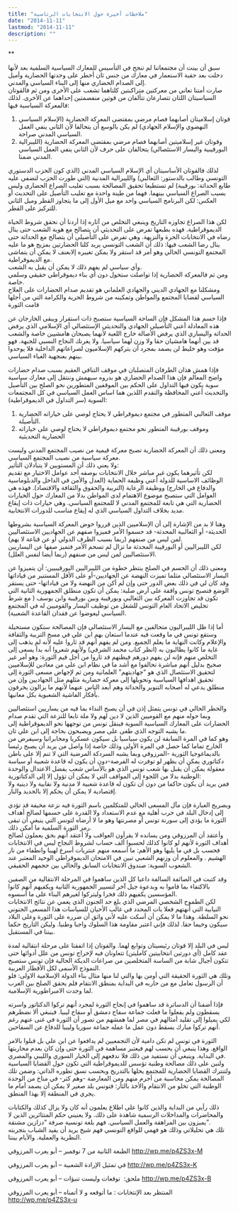 ```yaml
---
title: "ملاحظات أخيرة حول الانتخابات الرئاسية"
date: "2014-11-11"
lastmod: "2014-11-11"
description: ""
---
```

**

سبق أن بينت أن مجتمعاتنا لم تنجح في التأسيس للمعارك السياسية السلمية بعد لأنها دخلت بعد حقبة الاستعمار في معارك من جنس ثان أخطر على وحدتها الحضارية وأميل إلى الصدام الحضاري منها إلى البناء السياسي والمدني.  
صارت أمتنا تعاني من معركتين متراكبتين كلتاهما تشغب على الأخرى ومن ثم فالقوتان السياسيتان اللتان تتصارعان تتألفان من قوتين منفصمتين إحداهما عن الأخرى. لذلك فالمعركة السياسية فيها:

1. قوتان إسلاميتان أصابهما فصام مرضي بمقتضى المعركة الحضارية (الإسلام السياسي النهضوي والإسلام الجهادي) لم يكن بالوسع أن يتحالفا لأن الثاني ينفي العمل السياسي المدني صراحة.
2. وقوتان غير إسلاميتين أصابهما فصام مرضي بمقتضى المعركة الحضارية (الليبرالية البورقيبية واليسار الاستئصالي) يتحالفان على حرف لأن الثاني ينفي العمل السياسي المدني ضمنا.

لذلك فالقوتان الأساسيتان أي الإسلام السياسي المدني (الذي كون الحزب الدستوري التونسي وطالب بالدستور: الثعالبي) والليبرالية المدنية (التي طورت الحزب لتضفي عليه طابع الحداثة: بورقيبة) لم تستطيعا تحقيق المصالحة بسبب تغليب الصراع الحضاري وليس بسبب الصراع السياسي بينهما. فهما من طينة واحدة مع تغليب التأصيل على التحديث أو العكس: لكن البرنامج السياسي واحد مع ميل الأول إلى ما يتجاوز القطر وميل الثاني للتركيز على القطر.

لكن هذا الصراع تجاوزه التاريخ وينبغي التخلص من آثاره إذا أردنا أن نحقق شروط الحياة الديموقراطية. فهذه بطبعها تفرض على التحديثي أن يتصالح مع هوية الشعب حتى ينال رضاه في الانتخابات الحرة والنزيهة. وهي تفرض على التأصيلي أن يتصالح مع الحداثة حتى ينال رضا الشعب فيها: ذلك أن الشعب التونسي يريد كلتا الحضارتين بمزيج هو ما عليه المجتمع التونسي الحالي وهو أمر قد استقر ولا يمكن تغييره إلابعنف لا يمكن أن يتماشى مع الديموقراطية.  
وأي سياسي لم يفهم ذلك لا يمكن أن يقبل به الشعب.  
ومن ثم فالمعركة الحضارية إذا تواصلت ستحول دون أي بناء ديموقراطي حقيقي وسلمي خاصة.  
ومشكلنا مع الجهادي الديني والجهادي العلماني هو تقديم صدام الحضارات على العلاج السياسي لقضايا المجتمع والمواطن وتمكينه من شروط الحرية والكرامة التي من أجلها قامت الثورة

فإذا حسم هذا المشكل فإن الساحة السياسية ستصبح ذات استقرار ويبقى الخارجان عن هذه المعادلة أعني التأصيلي الجهادي والتحديثي الإستئصالي أي الإسلامي الذي يرفض الحداثة واليساري الذي يرفض الأصالة خارج اللعبة لأنهما يصبحان هامشيين خاصة والشعب قد بين أنهما هامشيان حقا ولا وزن لهما سياسيا. ولا يغرنك النجاح النسبي للجبهة. فهو مؤقت وهو خليط لن يصمد بمجرد أن يتركهم الإسلاميون لصراعاتهم الداخلية فلا يوحدوا بينهم بعنجهية الغباء السياسي.

فإذا همش هذان الطرفان المتصلبان في موقف التنافي العقيم بسبب صدام حضارات واضح المعالم فإن هذا الصدام الحضاري هو بدروه سيهمش وننتقل إلى معارك سياسية سوية يكون فيها التداول على الحكم بين الموقفين المتطورين نحو الصلح بين التأصيل والتحديث أعني المحافظة والتقدم اللذين هما اساس العمل السياسي في كل المجتمعات السوية (سر التداول في الديموقراطية):

1. موقف الثعالبي المتطور في مجتمع ديموقراطي لا يحتاج لوصي على خياراته الحضارية التأصيلة.
2. وموقف بورقيبة المتطور نحو مجتمع ديموقراطي لا يحتاج لوصي على خياراته الحضارية التحديثية

ومعنى ذلك أن المعركة الحضارية تصبح معركة قيمية من نصيب المجتمع المدني وليست معركة سياسية من نصيب المجتمع السياسي.  
ولا يعني ذلك أن المستويين لا يتبادلان التأثير:  
لكن تأثيرهما يكون غير مباشر خلال الانتخابات بوصفه أحد عوامل الاختيار مع تقديم الوظائف الاساسية للدولة أعني وظيفة الحماية (العدل والأمن في الداخل والدبلوماسية والدفاع في الخارج) ووظيفة الرعاية (التربية والحقوق والثقافة والاقتصاد). فهذه هي العوامل التي ستصبح موضوع الاهتمام لدى المواطن بدلا من المعارك حول الخيارات الحضارية التي هي تابعة للمجتمع المدني لا للمجتمع السياسي. وهي خيارات ذات إيقاع مديد بخلاف التداول السياسي الذي له إيقاع مناسب للدورات الانتخابية.

وهنا لا بد من الإشارة إلى أن الإسلاميين الذين قرروا خوض المعركة السياسية بشروطها الحديثة- أو الثعالبية المحدثة- قد حسموا الأمر فميزوا صفهم عن الجهاديين الاستئصاليين لمن ليس من صنفهم (ربما بسبب الظرف الدولي أو عن قناعة لا يهم).  
لكن الليبراليين أو البورقيبة المحدثة ما تزال لم تسحم الأمر فتميز صفها عن اليساريين الاستئصاليين لمن ليس من صنفهم (ربما أيضا لنفس العلل).

ومعنى ذلك أن الحسم في الصلح ينتظر خطوة من الليبراليين البورقيبيين: أن يتميزوا عن اليسار الاستئصالي مثلما تميزت النهضة عن الجهاديين-أو على الأقل المستنير من قياداتها وقد كان لي في ذلك بعض الدور حتى وإن لم أكن من النهضة ولا من قياداتها- حتى يستقر الوضع فتصبح تونس واقفة على أرض صلبة: يمكن أن تكون منطلق الجمهورية الثانية التي تكون قد تجاوزت المعركة بين الثعالبي وبورقيبة وبين بورقيبة وابن يوسف ( مع شرط تخليص الاتحاد العام التونس للشغل من توظيف اليسار والقوميين له في المجتمع السياسي ليعوضوا عن فقدان القاعدة الشعبية).

أما إذا ظل الليبراليون متحالفين مع اليسار الاستئصالي فإن المصالحة ستكون مستحيلة وستقع تونس في ما وقعت فيه عندما استعان بهم ابن علي في مسخ التربية والثقافة والإعلام وكانت النهاية ما يعلم الجميع. ومن لم يفهم أنهم قد ثاروا عليه لأنه لم يذهب إلى غاية ما كانوا يطالبون به (انظر كتاب محمد الشرفي) ولأنهم شعروا أنه بدأ يسعى إلى التخلص منهم فإنه لن يفهم دورهم فيظنهم قد ثاروا من أجل قيم الثورة: وهو أمر غير صحيح بدليل أنهم مباشرة تحالفوا مع أشد ما في نظام ابن علي من معادين للإسلاميين لتحقيق الاستئصال الذي هو “جهاديتهم” العلمانية ومن ثم لإجهاض مسعى الثورة إلى تحقيق اهدافها السياسية وتحويلها إلى معركة حضارية مثلهم مثل الجهاديين وإن من منطلق يدعي له أصحابه التنوير والحداثة وهم أبعد الناس عنهما لأنهم ما يزالون يخرفون بأفكار الفاشية الشعبوية بكل معانيها.

والخطر الحالي في تونس يتمثل إذن في أن يصبح النداء بما فيه من يساريين استئصاليين وبما حوله منهم مع القوميين الذين لا دين لهم ولا ملة تابعا للنزعة التي تقدم صدام الحضارات على المعارك السياسية السوية فينقل تونس من توجهها نحو الديموقراطية إلى ما يشبه التوجه الذي طغى على مصر ويصبحون بحاجة إلى ابن علي ثان.  
وهو كما في المرة السابقة لن يكون سياسيا بل سيكون عسكريا ومخابراتيا وسيفرض من الخارج تماما كما حصل في المرة الأولى وذلك خاصة إذا واصل من يريد أن يصبح رئيسا بالديماغوجيا الثورية -المرزوقي وبما يشبه السردكة المرضية التي لا تنم إلا على باطن دكتاتوري يمكن أن يظهر لو توفرت له الفرصة-دون أن يكون له قاعدة شعبية أو سياسة معقولة يمكن أن يقبل بها شعب تونس الذي هو بالأساس شعب يفضل الاعتدال والوحدة الوطنية بدلا من اللجوء إلى المواقف التي لا يمكن أن تؤول إلا إلى الدكتاتورية:  
فمن يريد أن يكون حاكما من دون أن تكون له قاعدة شعبية لا مدنية ولا نقابية ولا دينية ولا إقتصادية لا يمكن أن يحكم إلا بالحديد والنار.

وبصريح العبارة فإن مآل المسعى الحالي للمتكلمين باسم الثورة فيه نزعة مخيفة قد تؤدي إلى إدخال البلد في حرب أهلية مع عدم الاستعداد ولا القدرة على حسمها لصالح أهداف الثورة ما يؤدي إلى سورنة تونس أو مصرنتها وهو ما لا أرضاه لتونس التي ينبغي أن تبقى رمز الثورة السلمية ما أمكن ذلك.  
وأعتقد أن المرزوقي ومن يسانده لا يقرأون العواقب ولا أعتقد أنهم بحق يعملون لصالح أهداف الثورة لأنهم لو كانوا كذلك لحسبوا ألف حساب لشروط النجاح ليس في الانتخابات فحسب بل في ما يليها وهو الأهم: ما أسمعه منهم عنتريات أسرع لهيبا وانطفاء من نار الهشيم . والمعلوم أن وزنهم الشعبي تبين في الامتحان الديموقراطي الوحيد المعتبر عند الشعوب السوية: صندوق الانتخابات السابق والحالي بين حجمهم الحقيقي.

وقد كتبت في الصائفة السالفة داعيا كل الذين ساهموا في المرحلة الانتقالية من الصفين بالاكتفاء بما قاموا به وبدعوة جيل آخر لتسيير الجمهورية الثانية ويكفيهم أنهم كانوا المؤسسين يكفيهم ذلك فخرا وليتركوا لغيرهم البناء على ما أسسوه.  
لكن الطموح الشخصي المرضي الذي بلغ حد الجنون الذي يعمي عن نتائج الانتخابات النيابية التي أنهتهم فعلا بات المحدد في غالب الأحيان للسياسات هذا المسعى الجنوني نحو السلطة. وهذا ما لا يمكن أن أسكت عليه لأني واثق أن ضرره على الثورة وعلى البلاد سيكون وخيما حقا. لذلك فإني اعتبر مقاومة هذا السلوك واجبا وطنيا. وليكن التاريخ حكما بيننا في المستقبل.

ليس في البلد إلا قوتان رئيسيتان وتوابع لهما. والقوتان إذا اتفقتا على مرحلة انتقالية لمدة عقد كامل (أي دورتين انتخابيتين كامليتن) تتعاونان فيه لإخراج تونس من علل أدوائها حتى تتكون أجيال شابة من الساسة المتخلصين من صراعات الديكة الحالية فإن تونس ستصبح النموذج الأسمى لكل الأقطار العربية.  
وتلك هي الثورة الحقيقة التي أومن بها والتي لنا منها مثال بناء الدولة الإسلامية الاولى: فلو أن الرسول تعامل مع من حاربه في البداية بمنطق الانتقام فلم يحقق الصلح بين العرب لما وجدت الامبراطورية الإسلامية.

فإذا أضفنا أن الدساترة قد ساهموا في إنجاح الثورة لمجرد أنهم تركوا الدكتاتور واسرته يسقطون ولم يفعلوا ما فعلت جماعة سفاح دمشق أو سفاح ليبيا. فينبغي ألا نضطرهم لكي يميلوا إلى تقليد أمثالهم في مصر لما همشهم من تصور أن الثورة في غنى عنهم رغم أنهم تركوا مبارك يسقط دون عمل ما عمله جماعة سوريا وليبيا للدفاع عن السفاحين.

الثورة في تونس لم تكن دامية لأن التجمعيين لم يدافعوا عن ابن علي بل قبلوا بالامر الواقع. وهذا ينبغي أن يحسب لهم فيعتبر مساهمة في الثورة حتى وإن كان بعدم محاربتها في البداية. وينبغي أن نستفيد من ذلك فلا ندفعهم إلى الخيار السوري والليبي والمصري.  
ولنبن على ذلك مصالحة وطنية تؤسس للديموقراطية التي تكون حول القضايا السياسية ولتنترك القضايا الحضارية للمجتمع يحلها بالتدريج وبحسب نسق تطوره الذاتي: وضمن تلك المصالحة يمكن محاسبة من أجرم منهم ومن المعارضة -وهم كثر- في مناخ من الوحدة الوطنية التي تخلو من الانتقام والأخذ بالثأر: فتونس بلد صغير لا يمكن أن يصمد أمام ما يجري في المنطقة إلا بهذا المنطق.

ذلك رأيي من البداية والذين كانوا على اطلاع يعلمون أنه كان ولا يزال كذلك والكتابات والمحاضرات والمداخلات الرسمية شاهدة على ذلك. ولا يعنيني حكم المتثائرين الذين لا يميزون بين المراهقة والعمل السياسي. فهم بلغة تونسية صرفة “دزازين مشنقة”.  
تلك هي تحليلاتي وذلك هو فهمي للواقع التونسي فهم شيخ يريد أن يفيد الشباب بتجربته النظرية والعملية. والأيام بيننا.

الطبعة الثانية من 7 نوفمبر – أبو يعرب المرزوقي http://wp.me/p4ZS3x-M

في تمثيل الإرادة الشعبية – أبو يعرب المرزوقي http://wp.me/p4ZS3x-K

ملحق:  توقعات وليست تنبؤات – أبو يعرب المرزوقي http://wp.me/p4ZS3x-B

المنتظر بعد الإنتخابات : ما أتوقعه و لا أتمناه – أبو يعرب المرزوقي http://wp.me/p4ZS3x-u

###